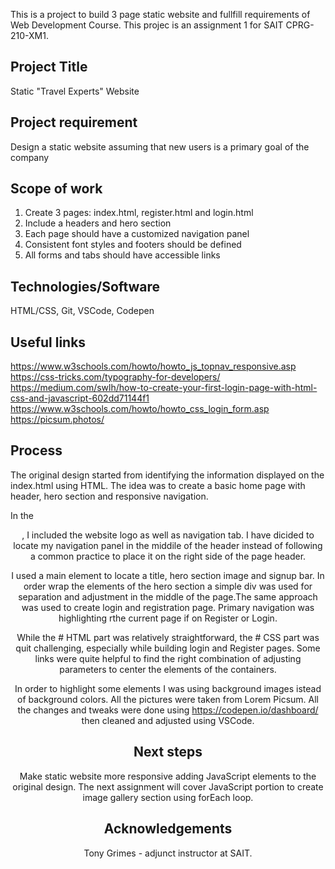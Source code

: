 This is a project to build 3 page static website and fullfill requirements of Web Development Course.
 This projec is an assignment 1 for SAIT CPRG-210-XM1.

## Project Title
 Static "Travel Experts" Website

## Project requirement
Design a static website assuming that new users is a primary goal of the company 

## Scope of work

1. Create 3 pages: index.html, register.html and login.html
2. Include a headers and hero section
3. Each page should have a customized navigation panel
4. Consistent font styles and footers should be defined
5. All forms and tabs should have accessible links 

## Technologies/Software

HTML/CSS, Git, VSCode, Codepen

## Useful links

https://www.w3schools.com/howto/howto_js_topnav_responsive.asp
https://css-tricks.com/typography-for-developers/
https://medium.com/swlh/how-to-create-your-first-login-page-with-html-css-and-javascript-602dd71144f1
https://www.w3schools.com/howto/howto_css_login_form.asp
https://picsum.photos/

## Process

The original design started from identifying the information displayed on the index.html using HTML. The idea was to create a basic home page with header, hero section and responsive navigation.

In the <header>, I included the website logo as well as navigation tab. I have dicided to locate my navigation panel in the middile of the header instead of following a common practice to place it on the right side of the page header.
 
 I used a main element to locate a title, hero section image and signup bar. In order wrap the elements of the hero section a simple div was used for separation and adjustment in the middle of the page.The same approach was used to create login and registration page. Primary navigation was highlighting rthe current page if on Register or Login.
 
While the # HTML part was relatively straightforward, the # CSS part was quit challenging, especially while building login and Register pages.
Some links were quite helpful to find the right combination of adjusting parameters to center the elements of the containers.

In order to highlight some elements I was using background images istead of background colors. All the pictures were taken from Lorem Picsum.
All the changes and tweaks were done using https://codepen.io/dashboard/ then cleaned and adjusted using VSCode.

## Next steps

Make static website more responsive adding JavaScript elements to the original design. The next assignment will cover JavaScript portion to create image gallery section using forEach loop.

## Acknowledgements

Tony Grimes - adjunct instructor at SAIT. 






















